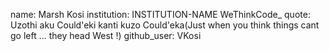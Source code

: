 name: Marsh Kosi
institution: INSTITUTION-NAME WeThinkCode_
quote: Uzothi aku Could'eki kanti kuzo Could'eka(Just when you think things cant go left ... they head West !)
github_user: VKosi
